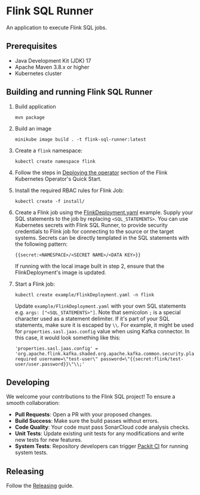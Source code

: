 # Flink SQL Runner

An application to execute Flink SQL jobs.

## Prerequisites
* Java Development Kit (JDK) 17
* Apache Maven 3.8.x or higher
* Kubernetes cluster

## Building and running Flink SQL Runner

1. Build application
    ```
    mvn package
    ```
2. Build an image
    ```
    minikube image build . -t flink-sql-runner:latest
    ```
3. Create a `flink` namespace:
   ```
   kubectl create namespace flink
   ```
4. Follow the steps in [Deploying the operator](https://nightlies.apache.org/flink/flink-kubernetes-operator-docs-main/docs/try-flink-kubernetes-operator/quick-start/#deploying-the-operator) section of the Flink Kubernetes Operator's Quick Start.

5. Install the required RBAC rules for Flink Job:
   ```
   kubectl create -f install/
   ```
6. Create a Flink job using the [FlinkDeployment.yaml](./examples/FlinkDeployment.yaml) example. Supply your SQL statements to the job by replacing `<SQL_STATEMENTS>`.
   You can use Kubernetes secrets with Flink SQL Runner, to provide security credentials to Flink job for connecting to the source or the target systems.
   Secrets can be directly templated in the SQL statements with the following pattern:
   ```
   {{secret:<NAMESPACE>/<SECRET NAME>/<DATA KEY>}}
   ```
   If running with the local image built in step 2, ensure that the FlinkDeployment's image is updated.
8. Start a Flink job:
   ```
   kubectl create example/FlinkDeployment.yaml -n flink
   ```
   Update `example/FlinkDeployment.yaml` with your own SQL statements e.g. `args: ["<SQL_STATEMENTS>"]`. 
   Note that semicolon `;` is a special character used as a statement delimiter. If it's part of your SQL statements, make sure it is escaped by `\\`. 
   For example, it might be used for `properties.sasl.jaas.config` value when using Kafka connector. In this case, it would look something like this:
   ```
   'properties.sasl.jaas.config' = 'org.apache.flink.kafka.shaded.org.apache.kafka.common.security.plain.PlainLoginModule required username=\"test-user\" password=\"{{secret:flink/test-user/user.password}}\"\\;'
   ```

## Developing
We welcome your contributions to the Flink SQL project! To ensure a smooth collaboration:

* **Pull Requests**: Open a PR with your proposed changes.
* **Build Success**: Make sure the build passes without errors.
* **Code Quality**: Your code must pass SonarCloud code analysis checks.
* **Unit Tests**: Update existing unit tests for any modifications and write new tests for new features.
* **System Tests**: Repository developers can trigger [Packit CI](tmt/README.md/#packit-as-a-service-for-pr-check) for running system tests.

## Releasing

Follow the [Releasing](RELEASING.md) guide.